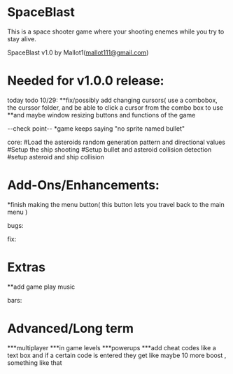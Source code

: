 SpaceBlast
=============

This is a space shooter game where your shooting enemes while you try to stay alive.



SpaceBlast v1.0 by Mallot1(mallot111@gmail.com) 

Needed for v1.0.0 release:
================================================================================

today todo 10/29:
**fix/possibly add changing cursors( use a combobox, the curssor folder, and be able to click a cursor from the combo box to use
**and maybe window resizing buttons and functions of the game

--check point--
*game keeps saying "no sprite named bullet"

core:
#Load the asteroids random generation pattern and directional values
#Setup the ship shooting 
#Setup bullet and asteroid collision detection
#setup asteroid and ship collision


Add-Ons/Enhancements:
=================================================================================
*finish making the menu button( this button lets you travel back to the main menu )

bugs:


fix:

Extras
==================================================================================
**add game play music

bars:

Advanced/Long term
==================================================================================
***multiplayer
***in game levels
***powerups
***add cheat codes like a text box and if a certain code is entered they get like maybe 10 more boost , something like that

